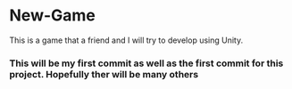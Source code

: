 # New-Game
This is a game that a friend and I will try to develop using Unity.

### This will be my first commit as well as the first commit for this project. Hopefully ther will be many others ###
